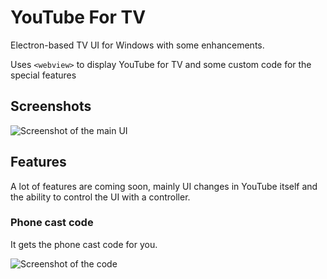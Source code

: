 # YouTube For TV
Electron-based TV UI for Windows with some enhancements.

Uses `<webview>` to display YouTube for TV and some custom code for the special features

## Screenshots
![Screenshot of the main UI](https://i.ibb.co/c2rdnTR/You-Tube-for-TV-ZAQPhbd-Dz-D.jpg)

## Features
  A lot of features are coming soon, mainly UI changes in YouTube itself and the ability to control the UI with a controller.

### Phone cast code
It gets the phone cast code for you.
  
![Screenshot of the code](https://i.ibb.co/Vx6cSjd/You-Tube-for-TV-EBRF52p-B78.png)
